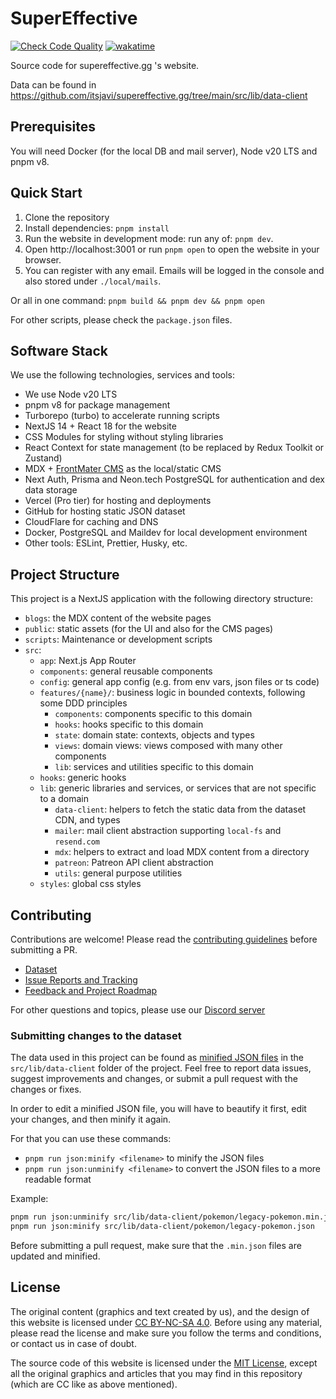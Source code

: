 # SuperEffective

[![Check Code Quality](https://github.com/itsjavi/supereffective.gg/actions/workflows/quality.yml/badge.svg)](https://github.com/itsjavi/supereffective.gg/actions/workflows/quality.yml)
[![wakatime](https://wakatime.com/badge/user/f2eacdee-569c-4e49-b11f-81a764fb575e/project/838d78e4-9190-4513-9c76-0e7672feab70.svg)](https://wakatime.com/badge/user/f2eacdee-569c-4e49-b11f-81a764fb575e/project/838d78e4-9190-4513-9c76-0e7672feab70)

Source code for supereffective.gg 's website.

Data can be found in https://github.com/itsjavi/supereffective.gg/tree/main/src/lib/data-client

## Prerequisites

You will need Docker (for the local DB and mail server), Node v20 LTS and pnpm v8.

## Quick Start

1. Clone the repository
2. Install dependencies: `pnpm install`
3. Run the website in development mode: run any of: `pnpm dev`.
4. Open http://localhost:3001 or run `pnpm open` to open the website in your browser.
5. You can register with any email. Emails will be logged in the console and also stored under `./local/mails`.

Or all in one command: `pnpm build && pnpm dev && pnpm open`

For other scripts, please check the `package.json` files.

## Software Stack

We use the following technologies, services and tools:

- We use Node v20 LTS
- pnpm v8 for package management
- Turborepo (turbo) to accelerate running scripts
- NextJS 14 + React 18 for the website
- CSS Modules for styling without styling libraries
- React Context for state management (to be replaced by Redux Toolkit or Zustand)
- MDX + [FrontMater CMS](https://frontmatter.codes/) as the local/static CMS
- Next Auth, Prisma and Neon.tech PostgreSQL for authentication and dex data storage
- Vercel (Pro tier) for hosting and deployments
- GitHub for hosting static JSON dataset
- CloudFlare for caching and DNS
- Docker, PostgreSQL and Maildev for local development environment
- Other tools: ESLint, Prettier, Husky, etc.

## Project Structure

This project is a NextJS application with the following directory structure:

- `blogs`: the MDX content of the website pages
- `public`: static assets (for the UI and also for the CMS pages)
- `scripts`: Maintenance or development scripts
- `src`:
  - `app`: Next.js App Router
  - `components`: general reusable components
  - `config`: general app config (e.g. from env vars, json files or ts code)
  - `features/{name}/`: business logic in bounded contexts, following some DDD principles
    - `components`: components specific to this domain
    - `hooks`: hooks specific to this domain
    - `state`: domain state: contexts, objects and types
    - `views`: domain views: views composed with many other components
    - `lib`: services and utilities specific to this domain
  - `hooks`: generic hooks
  - `lib`: generic libraries and services, or services that are not specific to a domain
    - `data-client`: helpers to fetch the static data from the dataset CDN, and types
    - `mailer`: mail client abstraction supporting `local-fs` and `resend.com`
    - `mdx`: helpers to extract and load MDX content from a directory
    - `patreon`: Patreon API client abstraction
    - `utils`: general purpose utilities
  - `styles`: global css styles

## Contributing

Contributions are welcome! Please read the [contributing guidelines](./CONTRIBUTING.md) before submitting a PR.

- [Dataset](https://github.com/itsjavi/supereffective.gg/tree/main/src/lib/data-client)
- [Issue Reports and Tracking](https://github.com/itsjavi/supereffective.gg/issues)
- [Feedback and Project Roadmap](https://supeffective.canny.io)

For other questions and topics, please use our [Discord server](https://discord.gg/3fRXQFtrkN)

### Submitting changes to the dataset

The data used in this project can be found as
[minified JSON files](https://github.com/itsjavi/supereffective.gg/tree/main/src/lib/data-client) in the
`src/lib/data-client` folder of the project. Feel free to report data issues, suggest improvements and changes, or
submit a pull request with the changes or fixes.

In order to edit a minified JSON file, you will have to beautify it first, edit your changes, and then minify it again.

For that you can use these commands:

- `pnpm run json:minify <filename>` to minify the JSON files
- `pnpm run json:unminify <filename>` to convert the JSON files to a more readable format

Example:

```bash
pnpm run json:unminify src/lib/data-client/pokemon/legacy-pokemon.min.json
pnpm run json:minify src/lib/data-client/pokemon/legacy-pokemon.json
```

Before submitting a pull request, make sure that the `.min.json` files are updated and minified.

## License

The original content (graphics and text created by us), and the design of this website is licensed under
[CC BY-NC-SA 4.0](https://creativecommons.org/licenses/by-nc-sa/4.0/). Before using any material, please read the
license and make sure you follow the terms and conditions, or contact us in case of doubt.

The source code of this website is licensed under the [MIT License](./LICENSE), except all the original graphics and
articles that you may find in this repository (which are CC like as above mentioned).
